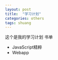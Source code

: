 ```yaml
---
layout: post
title:  "学习计划"
categories: others
tags: shuang
---
```

这个是我的学习计划
书单
 - JavaScript精粹
 - Webapp